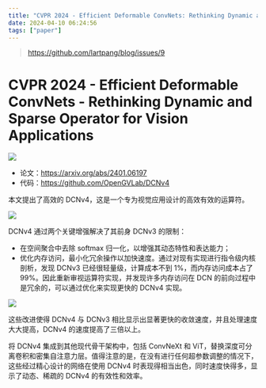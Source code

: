 ```yaml
---
title: "CVPR 2024 - Efficient Deformable ConvNets: Rethinking Dynamic and Sparse Operator for Vision Applications"
date: 2024-04-10 06:24:56
tags: ["paper"]
---
```


<!--more-->

> <https://github.com/lartpang/blog/issues/9>

# CVPR 2024 - Efficient Deformable ConvNets - Rethinking Dynamic and Sparse Operator for Vision Applications

![](https://img-blog.csdnimg.cn/direct/91218b5449e44dc08281d227cb980f2e.png)

* 论文：<https://arxiv.org/abs/2401.06197>
* 代码：<https://github.com/OpenGVLab/DCNv4>

本文提出了高效的 DCNv4，这是一个专为视觉应用设计的高效有效的运算符。

![](https://img-blog.csdnimg.cn/direct/f6d3749cbc2b43a0a67f49bca6ca344e.png)

DCNv4 通过两个关键增强解决了其前身 DCNv3 的限制：

* 在空间聚合中去除 softmax 归一化，以增强其动态特性和表达能力；
* 优化内存访问，最小化冗余操作以加快速度。通过对现有实现进行指令级内核剖析，发现 DCNv3 已经很轻量级，计算成本不到 1%，而内存访问成本占了 99%。因此重新审视运算符实现，并发现许多内存访问在 DCN 的前向过程中是冗余的，可以通过优化来实现更快的 DCNv4 实现。

![](https://img-blog.csdnimg.cn/direct/fe88f4ea9e6746dea0f208d330d20b5a.png)

这些改进使得 DCNv4 与 DCNv3 相比显示出显著更快的收敛速度，并且处理速度大大提高，DCNv4 的速度提高了三倍以上。

将 DCNv4 集成到其他现代骨干架构中，包括 ConvNeXt 和 ViT，替换深度可分离卷积和密集自注意力层。值得注意的是，在没有进行任何超参数调整的情况下，这些经过精心设计的网络在使用 DCNv4 时表现得相当出色，同时速度快得多，显示了动态、稀疏的 DCNv4 的有效性和效率。